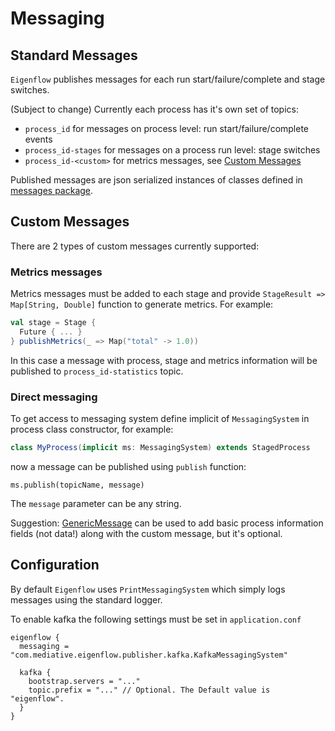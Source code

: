 # Messaging

<!-- toc -->

## Standard Messages

`Eigenflow` publishes messages for each run start/failure/complete and stage switches.

(Subject to change) Currently each process has it's own set of topics:

- `process_id` for messages on process level: run start/failure/complete events
- `process_id-stages` for messages on a process run level: stage switches
- `process_id-<custom>` for metrics messages, see [Custom Messages](#custom-messages)

Published messages are json serialized instances of classes defined in [messages package](https://github.com/ypg-data/eigenflow/tree/master/src/main/scala/com.mediative.eigenflow/domain/messages).

## Custom Messages

There are 2 types of custom messages currently supported:

### Metrics messages

Metrics messages must be added to each stage and provide `StageResult => Map[String, Double]` function to generate metrics. 
For example:

```scala
val stage = Stage {
  Future { ... }
} publishMetrics(_ => Map("total" -> 1.0))
```

In this case a message with process, stage and metrics information will be published to `process_id-statistics` topic.

### Direct messaging

To get access to messaging system define implicit of `MessagingSystem` in process class constructor, for example:

```scala
class MyProcess(implicit ms: MessagingSystem) extends StagedProcess
```

now a message can be published using `publish` function:

```
ms.publish(topicName, message)
```

The `message` parameter can be any string.

Suggestion: [GenericMessage](https://github.com/ypg-data/eigenflow/blob/master/src/main/scala/com.mediative.eigenflow/domain/messages/GenericMessage.scala)
can be used to add basic process information fields (not data!) along with the custom message, but it's optional.

## Configuration

By default `Eigenflow` uses `PrintMessagingSystem` which simply logs messages using the standard logger.

To enable kafka the following settings must be set in `application.conf`

```
eigenflow {
  messaging = "com.mediative.eigenflow.publisher.kafka.KafkaMessagingSystem"

  kafka {
    bootstrap.servers = "..."
    topic.prefix = "..." // Optional. The Default value is "eigenflow".
  }
}
```
